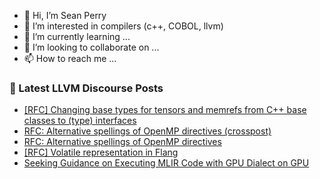 - 👋 Hi, I’m Sean Perry
- 👀 I’m interested in compilers (c++, COBOL, llvm)
- 🌱 I’m currently learning ...
- 💞️ I’m looking to collaborate on ...
- 📫 How to reach me ...

<!---
s66perry/s66perry is a ✨ special ✨ repository because its `README.md` (this file) appears on your GitHub profile.
You can click the Preview link to take a look at your changes.
--->
### 📕 Latest LLVM Discourse Posts

<!-- DISCOURSE-LLVM:START -->
- [[RFC] Changing base types for tensors and memrefs from C++ base classes to &lpar;type&rpar; interfaces](https://discourse.llvm.org/t/rfc-changing-base-types-for-tensors-and-memrefs-from-c-base-classes-to-type-interfaces/85509#post_1)
- [RFC: Alternative spellings of OpenMP directives &lpar;crosspost&rpar;](https://discourse.llvm.org/t/rfc-alternative-spellings-of-openmp-directives-crosspost/85508#post_1)
- [RFC: Alternative spellings of OpenMP directives](https://discourse.llvm.org/t/rfc-alternative-spellings-of-openmp-directives/85507#post_1)
- [[RFC] Volatile representation in Flang](https://discourse.llvm.org/t/rfc-volatile-representation-in-flang/85404#post_7)
- [Seeking Guidance on Executing MLIR Code with GPU Dialect on GPU](https://discourse.llvm.org/t/seeking-guidance-on-executing-mlir-code-with-gpu-dialect-on-gpu/85506#post_1)
<!-- DISCOURSE-LLVM:END -->
